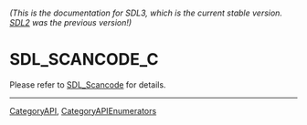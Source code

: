 ###### (This is the documentation for SDL3, which is the current stable version. [SDL2](https://wiki.libsdl.org/SDL2/) was the previous version!)
# SDL_SCANCODE_C

Please refer to [SDL_Scancode](SDL_Scancode) for details.

----
[CategoryAPI](CategoryAPI), [CategoryAPIEnumerators](CategoryAPIEnumerators)

